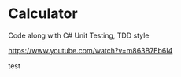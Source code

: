 # Calculator

Code along with C# Unit Testing, TDD style

https://www.youtube.com/watch?v=m863B7Eb6I4

test
